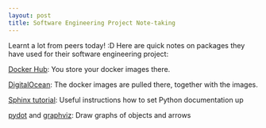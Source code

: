 ```yaml
---
layout: post
title: Software Engineering Project Note-taking
---
```


Learnt a lot from peers today! :D Here are quick notes on packages they have used for their software engineering project:

[Docker Hub](https://hub.docker.com/): You store your docker images there.

[DigitalOcean](https://www.digitalocean.com/): The docker images are pulled there, together with the images.

[Sphinx tutorial](https://www.youtube.com/watch?v=LQ6pFgQXQ0Q): Useful instructions how to set Python documentation up

[pydot](https://github.com/erocarrera/pydot) and [graphviz](http://www.graphviz.org/): Draw graphs of objects and arrows

